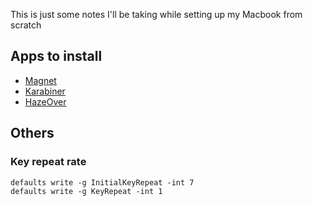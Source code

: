 This is just some notes I'll be taking while setting up my Macbook from scratch

## Apps to install
- [Magnet](https://apps.apple.com/us/app/magnet/id441258766?mt=12)
- [Karabiner](https://karabiner-elements.pqrs.org/)
- [HazeOver](https://apps.apple.com/be/app/hazeover-distraction-dimmer/id430798174?mt=12)
## Others
### Key repeat rate
```
defaults write -g InitialKeyRepeat -int 7
defaults write -g KeyRepeat -int 1
```
```